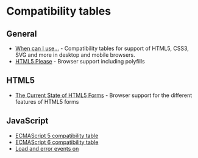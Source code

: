 Compatibility tables
====================

General
-------

- [When can I use...](http://caniuse.com/) - Compatibility tables for support of HTML5, CSS3, SVG and more in desktop and mobile browsers.
- [HTML5 Please](http://html5please.com/) - Browser support including polyfills



HTML5
-----

- [The Current State of HTML5 Forms](http://wufoo.com/html5/) - Browser support for the different features of HTML5 forms



JavaScript
----------

- [ECMAScript 5 compatibility table](http://kangax.github.com/es5-compat-table/)
- [ECMAScript 6 compatibility table](http://kangax.github.com/es5-compat-table/es6/)
- [Load and error events on <script> and <link>](http://pieisgood.org/test/script-link-events/)



CSS
--

- [CSS contents and browser compatibility](http://www.quirksmode.org/css/contents.html)


**[← Back](https://github.com/SirPepe/HTML5Resources/blob/master/README.md)**